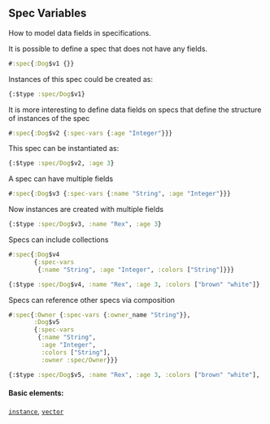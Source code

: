 ## Spec Variables

How to model data fields in specifications.

It is possible to define a spec that does not have any fields.

```clojure
#:spec{:Dog$v1 {}}
```

Instances of this spec could be created as:

```clojure
{:$type :spec/Dog$v1}
```

It is more interesting to define data fields on specs that define the structure of instances of the spec

```clojure
#:spec{:Dog$v2 {:spec-vars {:age "Integer"}}}
```

This spec can be instantiated as:

```clojure
{:$type :spec/Dog$v2, :age 3}
```

A spec can have multiple fields

```clojure
#:spec{:Dog$v3 {:spec-vars {:name "String", :age "Integer"}}}
```

Now instances are created with multiple fields

```clojure
{:$type :spec/Dog$v3, :name "Rex", :age 3}
```

Specs can include collections

```clojure
#:spec{:Dog$v4
       {:spec-vars
        {:name "String", :age "Integer", :colors ["String"]}}}
```

```clojure
{:$type :spec/Dog$v4, :name "Rex", :age 3, :colors ["brown" "white"]}
```

Specs can reference other specs via composition

```clojure
#:spec{:Owner {:spec-vars {:owner_name "String"}},
       :Dog$v5
       {:spec-vars
        {:name "String",
         :age "Integer",
         :colors ["String"],
         :owner :spec/Owner}}}
```

```clojure
{:$type :spec/Dog$v5, :name "Rex", :age 3, :colors ["brown" "white"], :owner {:$type :spec/Owner, :owner_name "Sam"}}
```

#### Basic elements:

[`instance`](halite-basic-syntax-reference.md#instance), [`vector`](halite-basic-syntax-reference.md#vector)

